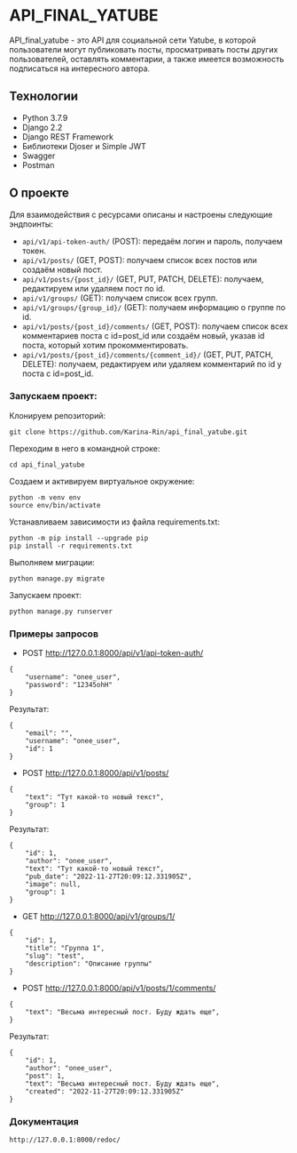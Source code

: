 # API_FINAL_YATUBE
API_final_yatube - это API для cоциальной сети Yatube, в которой пользователи 
могут публиковать посты, просматривать посты других пользователей, оставлять 
комментарии, а также имеется возможность подписаться на интересного автора.

## Технологии

- Python 3.7.9
- Django 2.2
- Django REST Framework
- Библиотеки Djoser и Simple JWT
- Swagger
- Postman

## О проекте

Для взаимодействия с ресурсами описаны и настроены следующие эндпоинты:
- `api/v1/api-token-auth/` (POST): передаём логин и пароль, получаем токен.
- `api/v1/posts/` (GET, POST): получаем список всех постов или создаём новый 
пост.
- `api/v1/posts/{post_id}/` (GET, PUT, PATCH, DELETE): получаем, редактируем 
или удаляем пост по id.
- `api/v1/groups/` (GET): получаем список всех групп.
- `api/v1/groups/{group_id}/` (GET): получаем информацию о группе по id.
- `api/v1/posts/{post_id}/comments/` (GET, POST): получаем список всех 
комментариев поста с id=post_id или создаём новый, указав id поста, который 
хотим прокомментировать.
- `api/v1/posts/{post_id}/comments/{comment_id}/` (GET, PUT, PATCH, DELETE): 
получаем, редактируем или удаляем комментарий по id у поста с id=post_id.

### Запускаем проект:

Клонируем репозиторий:

```
git clone https://github.com/Karina-Rin/api_final_yatube.git
```
Переходим в него в командной строке:
```
cd api_final_yatube
```

Cоздаем и активируем виртуальное окружение:

```
python -m venv env
source env/bin/activate
```

Устанавливаем зависимости из файла requirements.txt:

```
python -m pip install --upgrade pip
pip install -r requirements.txt
```

Выполняем миграции:

```
python manage.py migrate
```

Запускаем проект:

```
python manage.py runserver
```

### Примеры запросов

- POST http://127.0.0.1:8000/api/v1/api-token-auth/

```
{
    "username": "onee_user",
    "password": "12345ohH"
}
```
Результат:
```
{
    "email": "",
    "username": "onee_user",
    "id": 1
}
```

- POST http://127.0.0.1:8000/api/v1/posts/

```
{
    "text": "Тут какой-то новый текст",
    "group": 1
}
```

Результат:

```
{
    "id": 1,
    "author": "onee_user",
    "text": "Тут какой-то новый текст",
    "pub_date": "2022-11-27T20:09:12.331905Z",
    "image": null,
    "group": 1
}
```

- GET http://127.0.0.1:8000/api/v1/groups/1/

```
{
    "id": 1,
    "title": "Группа 1",
    "slug": "test",
    "description": "Описание группы"
}
```

- POST http://127.0.0.1:8000/api/v1/posts/1/comments/

```
{
    "text": "Весьма интересный пост. Буду ждать еще",
}
```
Результат:
```
{
    "id": 1,
    "author": "onee_user",
    "post": 1,
    "text": "Весьма интересный пост. Буду ждать еще",
    "created": "2022-11-27T20:09:12.331905Z"
}
```

### Документация
```
http://127.0.0.1:8000/redoc/
```
